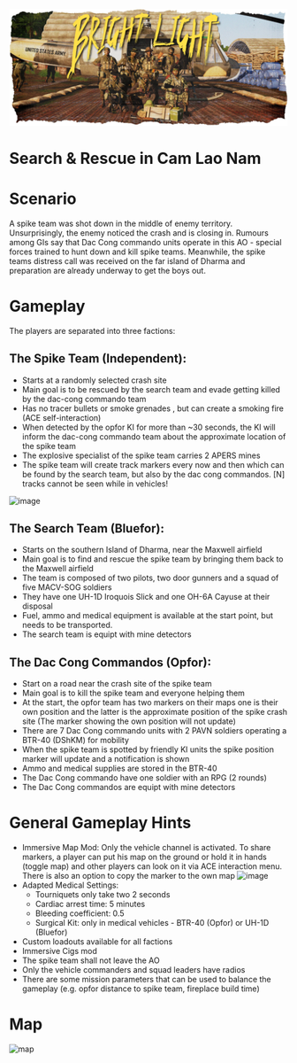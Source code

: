 ![splash](data/splash.jpg)
# Search & Rescue in Cam Lao Nam

# Scenario
A spike team was shot down in the middle of enemy territory. Unsurprisingly, the enemy noticed the crash and is closing in. Rumours among GIs say that Dac Cong commando units operate in this AO - special forces trained to hunt down and kill spike teams. Meanwhile, the spike teams distress call was received on the far island of Dharma and preparation are already underway to get the boys out.

# Gameplay
The players are separated into three factions:

## The Spike Team (Independent):

- Starts at a randomly selected crash site
- Main goal is to be rescued by the search team and evade getting killed by the dac-cong commando team
- Has no tracer bullets or smoke grenades , but can create a smoking fire (ACE self-interaction)
- When detected by the opfor KI for more than ~30 seconds, the KI will inform the dac-cong commando team about the approximate location of the spike team
- The explosive specialist of the spike team carries 2 APERS mines
- The spike team will create track markers every now and then which can be found by the search team, but also by the dac cong commandos. [N] tracks cannot be seen while in vehicles!  

![image](https://i.imgur.com/v3oGtQ4.jpg)

## The Search Team (Bluefor):

- Starts on the southern Island of Dharma, near the Maxwell airfield
- Main goal is to find and rescue the spike team by bringing them back to the Maxwell airfield
- The team is composed of two pilots, two door gunners and a squad of five MACV-SOG soldiers
- They have one UH-1D Iroquois Slick and one OH-6A Cayuse at their disposal
- Fuel, ammo and medical equipment is available at the start point, but needs to be transported.
- The search team is equipt with mine detectors

## The Dac Cong Commandos (Opfor):

- Start on a road near the crash site of the spike team
- Main goal is to kill the spike team and everyone helping them
- At the start, the opfor team has two markers on their maps one is their own position and the latter is the approximate position of the spike crash site (The marker showing the own position will not update)
- There are 7 Dac Cong commando units with 2 PAVN soldiers
operating a BTR-40 (DShKM) for mobility
- When the spike team is spotted by friendly KI units the spike position marker will update and a notification is shown
- Ammo and medical supplies are stored in the BTR-40
- The Dac Cong commando have one soldier with an RPG (2 rounds)
- The Dac Cong commandos are equipt with mine detectors

# General Gameplay Hints

- Immersive Map Mod:
Only the vehicle channel is activated. To share markers, a player can put his map on the ground or hold it in hands (toggle map) and other players can look on it via ACE interaction menu. There is also an option to copy the marker to the own map
![image](https://steamuserimages-a.akamaihd.net/ugc/1832401867004170168/9922C808BFF230AF8F22C2A85F3320F00EC4F852/?imw=268&imh=268&ima=fit&impolicy=Letterbox&imcolor=%23000000&letterbox=true)
- Adapted Medical Settings:
  - Tourniquets only take two 2 seconds
  - Cardiac arrest time: 5 minutes
  - Bleeding coefficient: 0.5
  - Surgical Kit: only in medical vehicles - BTR-40 (Opfor) or UH-1D (Bluefor)
- Custom loadouts available for all factions
- Immersive Cigs mod
- The spike team shall not leave the AO
- Only the vehicle commanders and squad leaders have radios
- There are some mission parameters that can be used to balance the gameplay (e.g. opfor distance to spike team, fireplace build time)

# Map
![map](https://i.imgur.com/BbLDwhB.png)
